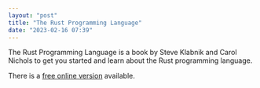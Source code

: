 ```yaml
---
layout: "post"
title: "The Rust Programming Language"
date: "2023-02-16 07:39"
---
```

The Rust Programming Language is a book by Steve Klabnik and Carol Nichols to get you started and learn about the Rust programming language.

There is a [free online version](https://doc.rust-lang.org/stable/book/) available.